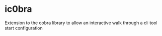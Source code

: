 # ic0bra
Extension to the cobra library to allow an interactive walk through a cli tool start configuration
